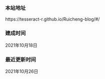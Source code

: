 <h3>本站地址</h3> https://tesseract-r.github.io/Ruicheng-blog/#/

<h3>建成时间</h3> ‎2021‎年‎10‎月‎18‎日

<h3>最近更新时间</h3> ‎2021‎年‎10‎月‎26‎日

